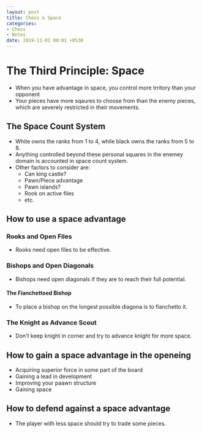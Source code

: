 ```yaml
---
layout: post
title: Chess & Space
categories:
- Chess
- Notes
date: 2019-11-01 00:01 +0530
---
```

# The Third Principle: Space

- When you have advantage in space, you control more trritory than your opponent
- Your pieces have more sqaures to choose from than the enemy pieces, which are severely restricted in their movements.

## The Space Count System

- White owns the ranks from 1 to 4, while black owns the ranks from 5 to 8.
- Anything controlled beyond these personal squares in the enemey domain is accounted in space count system.
- Other factors to consider are:
    - Can king castle?
    - Pawn/Piece advantage
    - Pawn islands?
    - Rook on active files
    - etc.

## How to use a space advantage

### Rooks and Open Files

- Rooks need open files to be effective.

### Bishops and Open Diagonals

- Bishops need open diagonals if they are to reach their full potential.

#### The Fianchettoed Bishop

- To place a bishop on the longest possible diagona is to fianchetto it.

### The Knight as Advance Scout

- Don't keep knight in corner and try to advance knight for more space.

## How to gain a space advantage in the openeing

- Acquiring superior force in some part of the board
- Gaining a lead in development
- Improving your paawn structure
- Gaining space

## How to defend against a space advantage

- The player with less space should try to trade some pieces.

